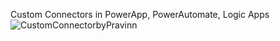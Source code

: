 
Custom Connectors in PowerApp, PowerAutomate, Logic Apps
![CustomConnectorbyPravinn](https://user-images.githubusercontent.com/35328578/205021827-20bf5925-6629-49c0-8836-0ec551b76ea4.jpg)

